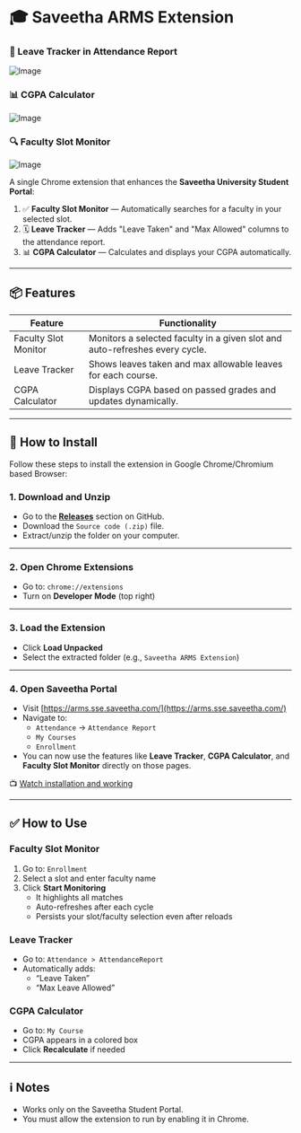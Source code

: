 # 🎓 Saveetha ARMS Extension

### 📅 Leave Tracker in Attendance Report
![Image](https://github.com/user-attachments/assets/75633a47-9d81-4d28-9690-eaba8c21a826)

### 📊 CGPA Calculator
![Image](https://github.com/user-attachments/assets/e0c737f6-cb32-4180-8383-c1a0d09c3ad0)

### 🔍 Faculty Slot Monitor
![Image](https://github.com/user-attachments/assets/eeab1233-e1db-4d37-b8ce-548a7d54326e)

A single Chrome extension that enhances the **Saveetha University Student Portal**:

1. ✅ **Faculty Slot Monitor** — Automatically searches for a faculty in your selected slot.
2. 🗓️ **Leave Tracker** — Adds "Leave Taken" and "Max Allowed" columns to the attendance report.
3. 📊 **CGPA Calculator** — Calculates and displays your CGPA automatically.

---

## 📦 Features

| Feature              | Functionality                                                                 |
|----------------------|--------------------------------------------------------------------------------|
| Faculty Slot Monitor | Monitors a selected faculty in a given slot and auto-refreshes every cycle.   |
| Leave Tracker        | Shows leaves taken and max allowable leaves for each course.                  |
| CGPA Calculator      | Displays CGPA based on passed grades and updates dynamically.                 |

---

## 📁 How to Install 

Follow these steps to install the extension in Google Chrome/Chromium based Browser:

### 1. Download and Unzip
- Go to the **[Releases](https://github.com/Shivaashok/Saveetha-ARMS-Extension/releases)** section on GitHub.
- Download the `Source code (.zip)` file.
- Extract/unzip the folder on your computer.

---

### 2. Open Chrome Extensions
- Go to: `chrome://extensions`
- Turn on **Developer Mode** (top right)

---

### 3. Load the Extension
- Click **Load Unpacked**
- Select the extracted folder (e.g., `Saveetha ARMS Extension`)

---

### 4. Open Saveetha Portal
- Visit [https://arms.sse.saveetha.com/](https://arms.sse.saveetha.com/)
- Navigate to:
  - `Attendance` → `Attendance Report`
  - `My Courses`
  - `Enrollment`
- You can now use the features like **Leave Tracker**, **CGPA Calculator**, and **Faculty Slot Monitor** directly on those pages.

📺 [Watch installation and working](https://youtu.be/YhgTK-3Dw4M)

---

## ✅ How to Use

### Faculty Slot Monitor
1. Go to: `Enrollment`
2. Select a slot and enter faculty name
3. Click **Start Monitoring**
   - It highlights all matches
   - Auto-refreshes after each cycle
   - Persists your slot/faculty selection even after reloads

### Leave Tracker
- Go to: `Attendance > AttendanceReport`
- Automatically adds:
  - “Leave Taken”
  - “Max Leave Allowed”

### CGPA Calculator
- Go to: `My Course` 
- CGPA appears in a colored box
- Click **Recalculate** if needed

---

## ℹ️ Notes

- Works only on the Saveetha Student Portal.
- You must allow the extension to run by enabling it in Chrome.
